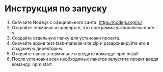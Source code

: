 # Инструкция по запуску

1. Скачайте Node.js с официального сайта:
https://nodejs.org/ru/
2. Откройте терминал и проверьте, что программа установлена:node -v
3. Создайте отдельную папку для установки проекта.
4. Скачайте архив test-task-material-site.zip и разархивируйте его в созданную директорию.
5. Откройте папку в терминале и введите команду: npm install
6. После установки всех необходимых пакетов запустите проект введя команду: npm start
